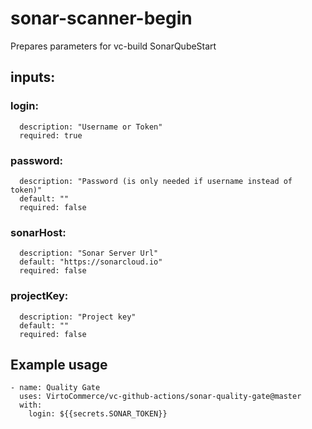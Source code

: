 # sonar-scanner-begin
Prepares parameters for vc-build SonarQubeStart
## inputs:
### login:
      description: "Username or Token"
      required: true
### password:
      description: "Password (is only needed if username instead of token)"
      default: ""
      required: false
### sonarHost:
      description: "Sonar Server Url"
      default: "https://sonarcloud.io"
      required: false
### projectKey:
      description: "Project key"
      default: ""
      required: false

## Example usage
```
- name: Quality Gate
  uses: VirtoCommerce/vc-github-actions/sonar-quality-gate@master
  with:
    login: ${{secrets.SONAR_TOKEN}}
```